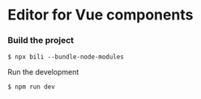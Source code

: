 # Editor for Vue components

### Build the project 
```
$ npx bili --bundle-node-modules
```

Run the development

```
$ npm run dev
```